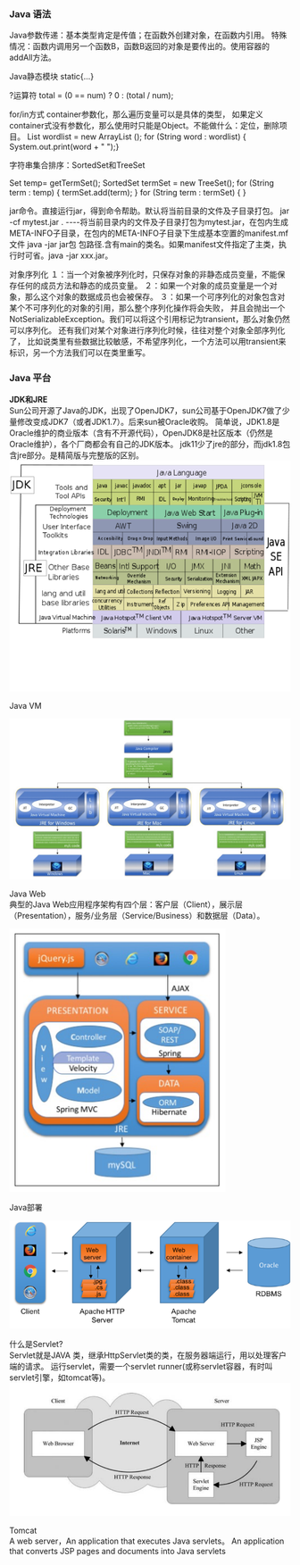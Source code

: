 
### Java 语法

Java参数传递：基本类型肯定是传值；在函数外创建对象，在函数内引用。
特殊情况：函数内调用另一个函数B，函数B返回的对象是要传出的。使用容器的addAll方法。

Java静态模块
static{…}

?运算符 
total = (0 == num) ? 0 : (total / num);

for/in方式
container参数化，那么遍历变量可以是具体的类型， 如果定义container式没有参数化，那么使用时只能是Object。不能做什么：定位，删除项目。
List <String> wordlist = new ArrayList <String>();
for (String word : wordlist) {
  System.out.print(word + " ");}

字符串集合排序：SortedSet和TreeSet

Set<String> temp= getTermSet();
SortedSet<String> termSet = new TreeSet<String>();
for (String term : temp) {
termSet.add(term);
}
for (String term : termSet) {
}

jar命令。直接运行jar，得到命令帮助。默认将当前目录的文件及子目录打包。
jar -cf mytest.jar .    ----将当前目录内的文件及子目录打包为mytest.jar，在包内生成META-INFO子目录，在包内的META-INFO子目录下生成基本空置的manifest.mf文件
java -jar jar包 包路径.含有main的类名。如果manifest文件指定了主类，执行时可省。java -jar xxx.jar。

对象序列化
１：当一个对象被序列化时，只保存对象的非静态成员变量，不能保存任何的成员方法和静态的成员变量。
２：如果一个对象的成员变量是一个对象，那么这个对象的数据成员也会被保存。
３：如果一个可序列化的对象包含对某个不可序列化的对象的引用，那么整个序列化操作将会失败，
并且会抛出一个NotSerializableException。我们可以将这个引用标记为transient，那么对象仍然可以序列化。
还有我们对某个对象进行序列化时候，往往对整个对象全部序列化了，
比如说类里有些数据比较敏感，不希望序列化，一个方法可以用transient来标识，另一个方法我们可以在类里重写。

### Java 平台


**JDK和JRE**   
Sun公司开源了Java的JDK，出现了OpenJDK7，sun公司基于OpenJDK7做了少量修改变成JDK7（或者JDK1.7）。后来sun被Oracle收购。
简单说，JDK1.8是Oracle维护的商业版本（含有不开源代码），OpenJDK8是社区版本（仍然是Oracle维护），各个厂商都会有自己的JDK版本。
jdk11少了jre的部分，而jdk1.8包含jre部分。是精简版与完整版的区别。
![img_3.png](img_3.png)


Java VM

![img.png](img.png)

Java Web  
典型的Java Web应用程序架构有四个层：客户层（Client），展示层（Presentation），服务/业务层（Service/Business）和数据层（Data）。

![img_1.png](img_1.png)

Java部署

![img_2.png](img_2.png)


什么是Servlet?  
Servlet就是JAVA 类，继承HttpServlet类的类，在服务器端运行，用以处理客户端的请求。
运行servlet，需要一个servlet runner(或称servlet容器，有时叫servlet引擎，如tomcat等)。
![img_4.png](img_4.png)

Tomcat  
A web server，An application that executes Java servlets。
An application that converts JSP pages and documents into Java servlets


